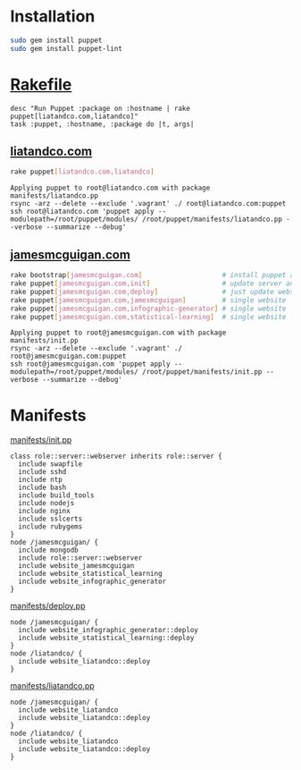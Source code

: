 # Installation

```sh
sudo gem install puppet
sudo gem install puppet-lint
```

# [Rakefile](Rakefile)
```
desc "Run Puppet :package on :hostname | rake puppet[liatandco.com,liatandco]"
task :puppet, :hostname, :package do |t, args|
```


## [liatandco.com](http://www.liatandco.com)

```sh
rake puppet[liatandco.com,liatandco]
```
```
Applying puppet to root@liatandco.com with package manifests/liatandco.pp
rsync -arz --delete --exclude '.vagrant' ./ root@liatandco.com:puppet
ssh root@liatandco.com 'puppet apply --modulepath=/root/puppet/modules/ /root/puppet/manifests/liatandco.pp --verbose --summarize --debug'
```




## [jamesmcguigan.com](http://www.jamesmcguigan.com)

```sh
rake bootstrap[jamesmcguigan.com]                    # install puppet and basic tools before first run 
rake puppet[jamesmcguigan.com,init]                  # update server and deploy
rake puppet[jamesmcguigan.com,deploy]                # just update website content
rake puppet[jamesmcguigan.com,jamesmcguigan]         # single website
rake puppet[jamesmcguigan.com,infographic-generator] # single website
rake puppet[jamesmcguigan.com,statistical-learning]  # single website
```
```
Applying puppet to root@jamesmcguigan.com with package manifests/init.pp
rsync -arz --delete --exclude '.vagrant' ./ root@jamesmcguigan.com:puppet
ssh root@jamesmcguigan.com 'puppet apply --modulepath=/root/puppet/modules/ /root/puppet/manifests/init.pp --verbose --summarize --debug'
```


# Manifests

[manifests/init.pp](manifests/init.pp)
```puppet
class role::server::webserver inherits role::server {
  include swapfile
  include sshd
  include ntp
  include bash
  include build_tools
  include nodejs
  include nginx
  include sslcerts
  include rubygems
}
node /jamesmcguigan/ {
  include mongodb
  include role::server::webserver
  include website_jamesmcguigan
  include website_statistical_learning
  include website_infographic_generator
}
```

[manifests/deploy.pp](manifests/deploy.pp)
```puppet
node /jamesmcguigan/ {
  include website_infographic_generator::deploy
  include website_statistical_learning::deploy
}
node /liatandco/ {
  include website_liatandco::deploy
}
```

[manifests/liatandco.pp](manifests/liatandco.pp)
```puppet
node /jamesmcguigan/ {
  include website_liatandco
  include website_liatandco::deploy
}
node /liatandco/ {
  include website_liatandco
  include website_liatandco::deploy
}
```
